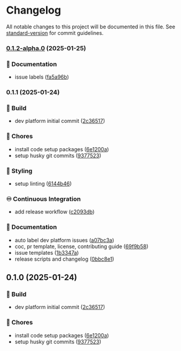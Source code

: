 # Changelog

All notable changes to this project will be documented in this file. See [standard-version](https://github.com/conventional-changelog/standard-version) for commit guidelines.

### [0.1.2-alpha.0](https://github.com/liviasoft/logistics-dev-platform/compare/v0.1.1...v0.1.2-alpha.0) (2025-01-25)


### 📝 Documentation

* issue labels ([fa5a96b](https://github.com/liviasoft/logistics-dev-platform/commits/fa5a96b534068e939d005bda359e9036b6c07063))

### 0.1.1 (2025-01-24)


### 🚧 Build

* dev platform initial commit ([2c36517](https://github.com/liviasoft/logistics-dev-platform/commits/2c365175bc3ecf4dfff4273cc6fdde115e24c8dd))


### 🚚 Chores

* install code setup packages ([6e1200a](https://github.com/liviasoft/logistics-dev-platform/commits/6e1200ab76404a135526a63169236f2ca60548ee))
* setup husky git commits ([9377523](https://github.com/liviasoft/logistics-dev-platform/commits/93775231351539645d7229c4430c4ffa9487e0d1))


### 🎨 Styling

* setup linting ([6144b46](https://github.com/liviasoft/logistics-dev-platform/commits/6144b4614569ba46bb4526cfd9cf7f959ababa67))


### ♾️ Continuous Integration

* add release workflow ([c2093db](https://github.com/liviasoft/logistics-dev-platform/commits/c2093db9586a4727ba041b084b762d8c5977c671))


### 📝 Documentation

* auto label dev platform issues ([a07bc3a](https://github.com/liviasoft/logistics-dev-platform/commits/a07bc3ad67044fe56c62c39a3e156977985efb51))
* coc, pr template, license, contributing guide ([69f9b58](https://github.com/liviasoft/logistics-dev-platform/commits/69f9b585f2961232b91e8c766b5018f830ae7c4d))
* issue templates ([1b3347a](https://github.com/liviasoft/logistics-dev-platform/commits/1b3347ad625d118b388e08238792a1bf72b86cef))
* release scripts and changelog ([0bbc8e1](https://github.com/liviasoft/logistics-dev-platform/commits/0bbc8e14921435dcd010011f7b8ca6eeed6d3478))

## 0.1.0 (2025-01-24)


### 🚧 Build

* dev platform initial commit ([2c36517](https://github.com/liviasoft/logistics-dev-platform/commits/2c365175bc3ecf4dfff4273cc6fdde115e24c8dd))


### 🚚 Chores

* install code setup packages ([6e1200a](https://github.com/liviasoft/logistics-dev-platform/commits/6e1200ab76404a135526a63169236f2ca60548ee))
* setup husky git commits ([9377523](https://github.com/liviasoft/logistics-dev-platform/commits/93775231351539645d7229c4430c4ffa9487e0d1))
